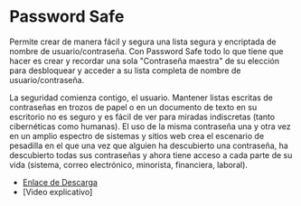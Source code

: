 # Password Safe

Permite crear de manera fácil y segura una lista segura y encriptada de nombre de usuario/contraseña. Con Password Safe todo lo que tiene que hacer es crear y recordar una sola "Contraseña maestra" de su elección para desbloquear y acceder a su lista completa de nombre de usuario/contraseña.

La seguridad comienza contigo, el usuario. Mantener listas escritas de contraseñas en trozos de papel o en un documento de texto en su escritorio no es seguro y es fácil de ver para miradas indiscretas (tanto cibernéticas como humanas). El uso de la misma contraseña una y otra vez en un amplio espectro de sistemas y sitios web crea el escenario de pesadilla en el que una vez que alguien ha descubierto una contraseña, ha descubierto todas sus contraseñas y ahora tiene acceso a cada parte de su vida (sistema, correo electrónico, minorista, financiera, laboral).

- [Enlace de Descarga](https://pwsafe.org/)
- [Video explicativo]
